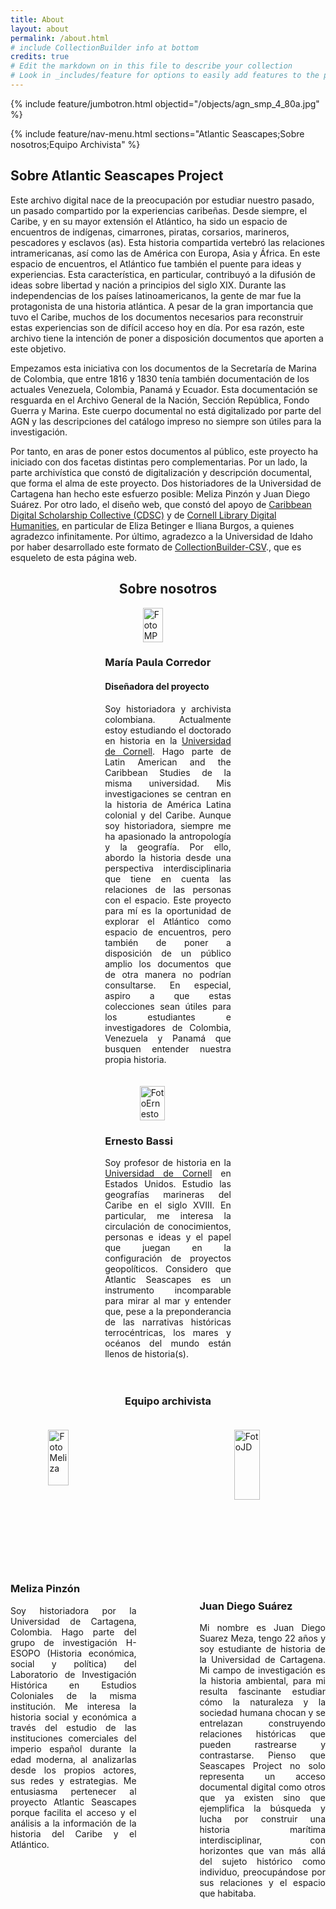 ```yaml
---
title: About
layout: about
permalink: /about.html
# include CollectionBuilder info at bottom
credits: true
# Edit the markdown on in this file to describe your collection
# Look in _includes/feature for options to easily add features to the page
---
```

{% include feature/jumbotron.html objectid="/objects/agn_smp_4_80a.jpg" %} 

{% include feature/nav-menu.html sections="Atlantic Seascapes;Sobre nosotros;Equipo Archivista" %}
## Sobre Atlantic Seascapes Project

Este archivo digital nace de la preocupación por estudiar nuestro pasado, un pasado compartido por la experiencias caribeñas. Desde siempre, el Caribe, y en su mayor extensión el Atlántico, ha sido un espacio de encuentros de indígenas, cimarrones, piratas, corsarios, marineros, pescadores y esclavos (as). Esta historia compartida vertebró las relaciones intramericanas, así como las de América con Europa, Asia y África. En este espacio de encuentros, el Atlántico fue también el puente para ideas y experiencias. Esta característica, en particular, contribuyó a la difusión de ideas sobre libertad y nación a principios del siglo XIX. Durante las independencias de los países latinoamericanos, la gente de mar fue la protagonista de una historia atlántica. 
A pesar de la gran importancia que tuvo el Caribe, muchos de los documentos necesarios para reconstruir estas experiencias son de difícil acceso hoy en día. Por esa razón, este archivo tiene la intención de poner a disposición documentos que aporten a este objetivo. 

Empezamos esta iniciativa con los documentos de la Secretaría de Marina de Colombia, que entre 1816 y 1830 tenía también documentación de los actuales Venezuela, Colombia, Panamá y Ecuador. Esta documentación se resguarda en el Archivo General de la Nación, Sección República, Fondo Guerra y Marina. Este cuerpo documental no está digitalizado por parte del AGN y las descripciones del catálogo impreso no siempre son útiles para la investigación. 

Por tanto, en aras de poner estos documentos al público, este proyecto ha iniciado con dos facetas distintas pero complementarias. Por un lado, la parte archivística que constó de digitalización y descripción documental, que forma el alma de este proyecto. Dos historiadores de la Universidad de Cartagena han hecho este esfuerzo posible: Meliza Pinzón y Juan Diego Suárez. Por otro lado, el diseño web, que constó del apoyo de [Caribbean Digital Scholarship Collective (CDSC)](https://cdscollective.org/) y de [Cornell Library Digital Humanities](https://www.library.cornell.edu/about/staff/central-departments/digital-scholarship/), en particular de Eliza Betinger e Iliana Burgos, a quienes agradezco infinitamente. Por último, agradezco a la Universidad de Idaho por haber desarrollado este formato de [CollectionBuilder-CSV](https://github.com/CollectionBuilder/collectionbuilder-csv)., que es esqueleto de esta página web. 

## <center>Sobre nosotros</center> 

<div style="display: flex; flex-direction: column; align-items: center; text-align: justify;">
  <div style="width: 40%; margin-bottom: 20px;">
    <img src="/objects/FotoMP.jpeg" alt="FotoMP" style="display: block; margin: 0 auto;" width="40%">
    <h3>María Paula Corredor</h3>
    <h4>Diseñadora del proyecto</h4>
    <p>Soy historiadora y archivista colombiana. Actualmente estoy estudiando el doctorado en historia en la <a href="https://history.cornell.edu/maria-corredor-acosta">Universidad de Cornell</a>. Hago parte de Latin American and the Caribbean Studies de la misma universidad. Mis investigaciones se centran en la historia de América Latina colonial y del Caribe. Aunque soy historiadora, siempre me ha apasionado la antropología y la geografía. Por ello, abordo la historia desde una perspectiva interdisciplinaria que tiene en cuenta las relaciones de las personas con el espacio. 
    Este proyecto para mí es la oportunidad de explorar el Atlántico como espacio de encuentros, pero también de poner a disposición de un público amplio los documentos que de otra manera no podrían consultarse. En especial, aspiro a que estas colecciones sean útiles para los estudiantes e investigadores de Colombia, Venezuela y Panamá que busquen entender nuestra propia historia. </p>
  </div>

  <div style="width: 40%; margin-bottom: 20px;">
    <img src="/objects/FotoErnesto.jpeg" alt="FotoErnesto" style="display: block; margin: 0 auto;" width="45%">
    <h3>Ernesto Bassi</h3>
    <p>Soy profesor de historia en la <a href="https://history.cornell.edu/ernesto-bassi">Universidad de Cornell</a> en Estados Unidos. Estudio las geografías marineras del Caribe en el siglo XVIII. En particular, me interesa la circulación de conocimientos, personas e ideas y el papel que juegan en la configuración de proyectos geopolíticos. 
    Considero que Atlantic Seascapes es un instrumento incomparable para mirar al mar y entender que, pese a la preponderancia de las narrativas históricas terrocéntricas, los mares y océanos del mundo están llenos de historia(s).</p>
  </div>
</div>

<div style="display: flex; flex-direction: column; align-items: center; text-align: center;">
  <div style="width: 40%; margin-bottom: 20px;">
  <h3>Equipo archivista</h3>
  </div>

<div style="display: flex; justify-content: space-between; flex-wrap: wrap; text-align: justify;">
  <div style="width: 40%; margin-bottom: 20px;">
    <img src="/objects/Fotomeliza.jpeg" alt="FotoMeliza" style="display: block; margin: 0 auto;" width="40%">
    <h3>Meliza Pinzón</h3>
    <p>Soy historiadora por la Universidad de Cartagena, Colombia. Hago parte del grupo de investigación H-ESOPO (Historia económica, social y política) del Laboratorio de Investigación Histórica en Estudios Coloniales de la misma institución. Me interesa la historia social y económica a través del estudio de las instituciones comerciales del imperio español durante la edad moderna, al analizarlas desde los propios actores, sus redes y estrategias.  
    Me entusiasma pertenecer al proyecto Atlantic Seascapes porque facilita el acceso y el análisis a la información de la historia del Caribe y el Atlántico.</p>
  </div>

  <div style="width: 40%; margin-bottom: 20px;">
    <img src="/objects/FotoJD.jpeg" alt="FotoJD" style="display: block; margin: 0 auto;" width="45%">
    <h3>Juan Diego Suárez</h3>
    <p>Mi nombre es Juan Diego Suarez Meza, tengo 22 años y soy estudiante de historia de la Universidad de Cartagena. Mi campo de investigación es la historia ambiental, para mi resulta fascinante estudiar cómo la naturaleza y la sociedad humana chocan y se entrelazan construyendo relaciones históricas que pueden rastrearse y contrastarse. Pienso que Seascapes Project no solo representa un acceso documental digital como otros que ya existen sino que ejemplifica la búsqueda y lucha por construir una historia marítima interdisciplinar, con horizontes que van más allá del sujeto histórico como individuo, preocupándose por sus relaciones y el espacio que habitaba.</p>
  </div>
</div>




<!-- IMPORTANT!!! DELETE this comment and the include below when you are finished editing this page for your collection. The include below introduces about page features. They will show up on your collection's about page until you delete it. {% include cb/visorpdf.md %} -->


